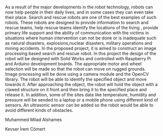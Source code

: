 As a result of  the major developments in the robot technology, robots can now help people in their daily lives, and in some cases they can even take their place. Search and rescue robots are one of the best examples of such robots. These robots are designed to provide information to search and rescue teams, help rescue teams identify the locations of the living , provide primary life support and the ability  of communication with the victims in situations where human intervention can not be done or is inadequate such as natural disasters, explosions,nuclear disasters, military operations and mining accidents.
In the proposed project, it is aimed to construct an image processing based search and rescue robot. In thıs project the design of the robot will be designed with Solid Works  and controlled with Raspberry Pi and Arduino development boards. The appropriate motor and wheel selection will be made so that the robot can move on rugged grounds. Image processing will be done using a camera module and the OpenCV library. The robot will be able to identify the specified object and move towards it. After approaching the object, the robot will hold the object with a clawed structure on it front and then bring it to the specified place and release it. In addition, some of the sites data like temperature, humidity and pressure will be sended to a laptop or a mobile phone using different kind of sensors. An ultrasonic sensor can be added so the robot would be able to avoid different kinds of obstacles.



Muhammed Milad Alshames

Kevser İrem Cömert
